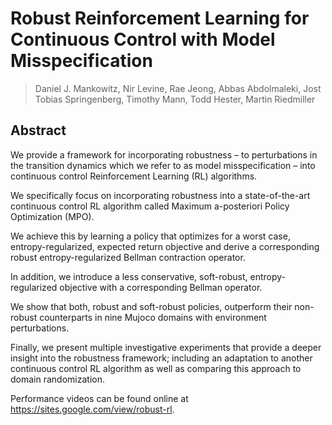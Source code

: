 # Robust Reinforcement Learning for Continuous Control with Model Misspecification
> Daniel J. Mankowitz, Nir Levine, Rae Jeong, Abbas Abdolmaleki, Jost Tobias Springenberg, Timothy Mann, Todd Hester, Martin Riedmiller

## Abstract
We provide a framework for incorporating robustness – to perturbations in the transition dynamics which we refer to as model misspecification – into continuous control Reinforcement Learning (RL) algorithms. 

We specifically focus on incorporating robustness into a state-of-the-art continuous control RL algorithm called Maximum a-posteriori Policy Optimization (MPO). 

We achieve this by learning a policy that optimizes for a worst case, entropy-regularized, expected return objective and derive a corresponding robust entropy-regularized Bellman contraction operator. 

In addition, we introduce a less conservative, soft-robust, entropy-regularized objective with a corresponding Bellman operator. 

We show that both, robust and soft-robust policies, outperform their non-robust counterparts in nine Mujoco domains with environment perturbations. 

Finally, we present multiple investigative experiments that provide a deeper insight into the robustness framework; including an adaptation to another continuous control RL algorithm as well as comparing this approach to domain randomization. 

Performance videos can be found online at https://sites.google.com/view/robust-rl.
